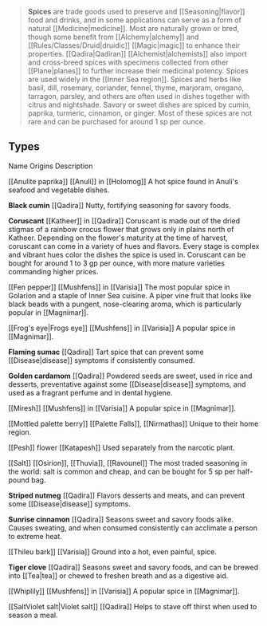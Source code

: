 > **Spices** are trade goods used to preserve and [[Seasoning|flavor]] food and drinks, and in some applications can serve as a form of natural [[Medicine|medicine]]. Most are naturally grown or bred, though some benefit from [[Alchemy|alchemy]] and [[Rules/Classes/Druid|druidic]] [[Magic|magic]] to enhance their properties. [[Qadira|Qadiran]] [[Alchemist|alchemists]] also import and cross-breed spices with specimens collected from other [[Plane|planes]] to further increase their medicinal potency.
> Spices are used widely in the [[Inner Sea region]]. Spices and herbs like basil, dill, rosemary, coriander, fennel, thyme, marjoram, oregano, tarragon, parsley, and others are often used in dishes together with citrus and nightshade. Savory or sweet dishes are spiced by cumin, paprika, turmeric, cinnamon, or ginger. Most of these spices are not rare and can be purchased for around 1 sp per ounce.


## Types



Name
Origins
Description


[[Anulite paprika]]
[[Anuli]] in [[Holomog]]
A hot spice found in Anuli's seafood and vegetable dishes.


 **Black cumin**
[[Qadira]]
Nutty, fortifying seasoning for savory foods.


 **Coruscant**
[[Katheer]] in [[Qadira]]
Coruscant is made out of the dried stigmas of a rainbow crocus flower that grows only in plains north of Katheer. Depending on the flower's maturity at the time of harvest, coruscant can come in a variety of hues and flavors. Every stage is complex and vibrant hues color the dishes the spice is used in. Coruscant can be bought for around 1 to 3 gp per ounce, with more mature varieties commanding higher prices.


 [[Fen pepper]]
[[Mushfens]] in [[Varisia]]
The most popular spice in Golarion and a staple of Inner Sea cuisine. A piper vine fruit that looks like black beads with a pungent, nose-clearing aroma, which is particularly popular in [[Magnimar]].


 [[Frog's eye|Frogs eye]]
[[Mushfens]] in [[Varisia]]
A popular spice in [[Magnimar]].


 **Flaming sumac**
[[Qadira]]
Tart spice that can prevent some [[Disease|disease]] symptoms if consistently consumed.


 **Golden cardamom**
[[Qadira]]
Powdered seeds are sweet, used in rice and desserts, preventative against some [[Disease|disease]] symptoms, and used as a fragrant perfume and in dental hygiene.


 [[Miresh]]
[[Mushfens]] in [[Varisia]]
A popular spice in [[Magnimar]].


 [[Mottled palette berry]]
[[Palette Falls]], [[Nirmathas]]
Unique to their home region.


 [[Pesh]] flower
[[Katapesh]]
Used separately from the narcotic plant.


[[Salt]]
[[Osirion]], [[Thuvia]], [[Ravounel]]
The most traded seasoning in the world: salt is common and cheap, and can be bought for 5 sp per half-pound bag.


 **Striped nutmeg**
[[Qadira]]
Flavors desserts and meats, and can prevent some [[Disease|disease]] symptoms.


 **Sunrise cinnamon**
[[Qadira]]
Seasons sweet and savory foods alike. Causes sweating, and when consumed consistently can acclimate a person to extreme heat.


 [[Thileu bark]]
[[Varisia]]
Ground into a hot, even painful, spice.


 **Tiger clove**
[[Qadira]]
Seasons sweet and savory foods, and can be brewed into [[Tea|tea]] or chewed to freshen breath and as a digestive aid.


 [[Whiplily]]
[[Mushfens]] in [[Varisia]]
A popular spice in [[Magnimar]].


[[SaltViolet salt|Violet salt]]
[[Qadira]]
Helps to stave off thirst when used to season a meal.







